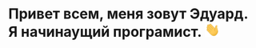 
<h1>Привет всем, меня зовут Эдуард. Я начинаущий програмист. <img  src="https://raw.githubusercontent.com/ABSphreak/ABSphreak/master/gifs/Hi.gif" width="30px"></h1>

